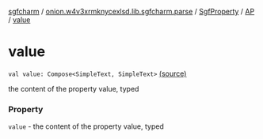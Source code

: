 [sgfcharm](../../../index.md) / [onion.w4v3xrmknycexlsd.lib.sgfcharm.parse](../../index.md) / [SgfProperty](../index.md) / [AP](index.md) / [value](./value.md)

# value

`val value: Compose<SimpleText, SimpleText>` [(source)](https://github.com/w4v3/sgfcharm/tree/master/sgfcharm/src/main/java/onion/w4v3xrmknycexlsd/lib/sgfcharm/parse/SgfTree.kt#L164)

the content of the property value, typed

### Property

`value` - the content of the property value, typed